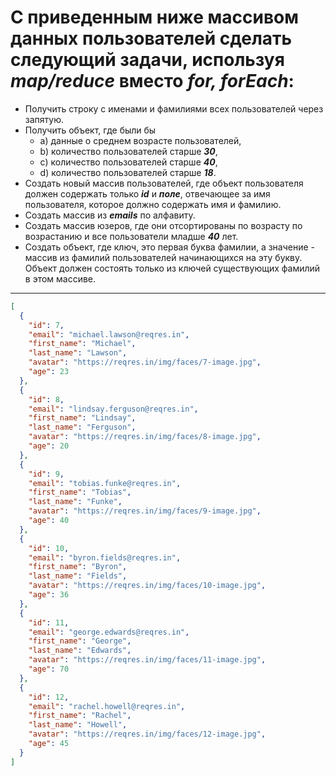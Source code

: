 # C приведенным ниже массивом данных пользователей сделать следующий задачи, используя **_map/reduce_** вместо **_for, forEach_**:

- Получить строку c именами и фамилиями всех пользователей через запятую.
- Получить объект, где были бы
  - a) данные о среднем возрасте пользователей,
  - b) количество пользователей старше **_30_**,
  - c) количество пользователей старше **_40_**,
  - d) количество пользователей старше **_18_**.
- Создать новый массив пользователей, где объект пользователя должен содержать только **_id_** и **_поле_**, отвечающее за имя пользователя, которое должно содержать имя и фамилию.
- Создать массив из **_emails_** по алфавиту.
- Создать массив юзеров, где они отсортированы по возрасту по возрастанию и все пользователи младше **_40_** лет.
- Создать объект, где ключ, это первая буква фамилии, а значение - массив из фамилий пользователей начинающихся на эту букву. Объект должен состоять только из ключей существующих фамилий в этом массиве.

---

```json
[
  {
    "id": 7,
    "email": "michael.lawson@reqres.in",
    "first_name": "Michael",
    "last_name": "Lawson",
    "avatar": "https://reqres.in/img/faces/7-image.jpg",
    "age": 23
  },
  {
    "id": 8,
    "email": "lindsay.ferguson@reqres.in",
    "first_name": "Lindsay",
    "last_name": "Ferguson",
    "avatar": "https://reqres.in/img/faces/8-image.jpg",
    "age": 20
  },
  {
    "id": 9,
    "email": "tobias.funke@reqres.in",
    "first_name": "Tobias",
    "last_name": "Funke",
    "avatar": "https://reqres.in/img/faces/9-image.jpg",
    "age": 40
  },
  {
    "id": 10,
    "email": "byron.fields@reqres.in",
    "first_name": "Byron",
    "last_name": "Fields",
    "avatar": "https://reqres.in/img/faces/10-image.jpg",
    "age": 36
  },
  {
    "id": 11,
    "email": "george.edwards@reqres.in",
    "first_name": "George",
    "last_name": "Edwards",
    "avatar": "https://reqres.in/img/faces/11-image.jpg",
    "age": 70
  },
  {
    "id": 12,
    "email": "rachel.howell@reqres.in",
    "first_name": "Rachel",
    "last_name": "Howell",
    "avatar": "https://reqres.in/img/faces/12-image.jpg",
    "age": 45
  }
]
```
